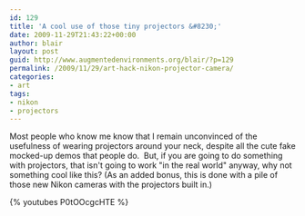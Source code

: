 ```yaml
---
id: 129
title: 'A cool use of those tiny projectors &#8230;'
date: 2009-11-29T21:43:22+00:00
author: blair
layout: post
guid: http://www.augmentedenvironments.org/blair/?p=129
permalink: /2009/11/29/art-hack-nikon-projector-camera/
categories:
- art
tags:
- nikon
- projectors
---
```


Most people who know me know that I remain unconvinced of the usefulness of wearing projectors around your neck, despite all the cute fake mocked-up demos that people do.  But, if you are going to do something with projectors, that isn't going to work "in the real world" anyway, why not something cool like this? (As an added bonus, this is done with a pile of those new Nikon cameras with the projectors built in.)

{% youtubes P0tOOcgcHTE %}
